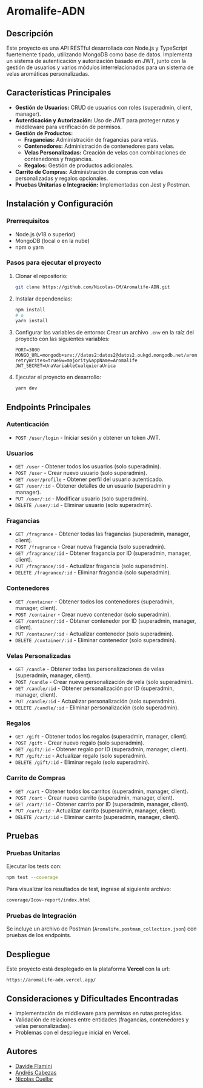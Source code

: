 # Aromalife-ADN

## Descripción
Este proyecto es una API RESTful desarrollada con Node.js y TypeScript fuertemente tipado, utilizando MongoDB como base de datos. Implementa un sistema de autenticación y autorización basado en JWT, junto con la gestión de usuarios y varios módulos interrelacionados para un sistema de velas aromáticas personalizadas.

## Características Principales
- **Gestión de Usuarios:** CRUD de usuarios con roles (superadmin, client, manager).
- **Autenticación y Autorización:** Uso de JWT para proteger rutas y middleware para verificación de permisos.
- **Gestión de Productos:**
  - **Fragancias:** Administración de fragancias para velas.
  - **Contenedores:** Administración de contenedores para velas.
  - **Velas Personalizadas:** Creación de velas con combinaciones de contenedores y fragancias.
  - **Regalos:** Gestión de productos adicionales.
- **Carrito de Compras:** Administración de compras con velas personalizadas y regalos opcionales.
- **Pruebas Unitarias e Integración:** Implementadas con Jest y Postman.

## Instalación y Configuración

### Prerrequisitos
- Node.js (v18 o superior)
- MongoDB (local o en la nube)
- npm o yarn

### Pasos para ejecutar el proyecto
1. Clonar el repositorio:
   ```bash
   git clone https://github.com/Nicolas-CM/Aromalife-ADN.git
   ```
2. Instalar dependencias:
   ```bash
   npm install
   # o
   yarn install
   ```
3. Configurar las variables de entorno:
   Crear un archivo `.env` en la raíz del proyecto con las siguientes variables:
   ```env
   PORT=3000
   MONGO_URL=mongodb+srv://datos2:datos2@datos2.oukgd.mongodb.net/aromalife?retryWrites=true&w=majority&appName=Aromalife
   JWT_SECRET=UnaVariableCualquieraUnica
   ```
4. Ejecutar el proyecto en desarrollo:
   ```bash
   yarn dev
   ```

## Endpoints Principales

### Autenticación
- `POST /user/login` - Iniciar sesión y obtener un token JWT.

### Usuarios
- `GET /user` - Obtener todos los usuarios (solo superadmin).
- `POST /user` - Crear nuevo usuario (solo superadmin).
- `GET /user/profile` - Obtener perfil del usuario autenticado.
- `GET /user/:id` - Obtener detalles de un usuario (superadmin y manager).
- `PUT /user/:id` - Modificar usuario (solo superadmin).
- `DELETE /user/:id` - Eliminar usuario (solo superadmin).

### Fragancias
- `GET /fragrance` - Obtener todas las fragancias (superadmin, manager, client).
- `POST /fragrance` - Crear nueva fragancia (solo superadmin).
- `GET /fragrance/:id` - Obtener fragancia por ID (superadmin, manager, client).
- `PUT /fragrance/:id` - Actualizar fragancia (solo superadmin).
- `DELETE /fragrance/:id` - Eliminar fragancia (solo superadmin).

### Contenedores
- `GET /container` - Obtener todos los contenedores (superadmin, manager, client).
- `POST /container` - Crear nuevo contenedor (solo superadmin).
- `GET /container/:id` - Obtener contenedor por ID (superadmin, manager, client).
- `PUT /container/:id` - Actualizar contenedor (solo superadmin).
- `DELETE /container/:id` - Eliminar contenedor (solo superadmin).

### Velas Personalizadas
- `GET /candle` - Obtener todas las personalizaciones de velas (superadmin, manager, client).
- `POST /candle` - Crear nueva personalización de vela (solo superadmin).
- `GET /candle/:id` - Obtener personalización por ID (superadmin, manager, client).
- `PUT /candle/:id` - Actualizar personalización (solo superadmin).
- `DELETE /candle/:id` - Eliminar personalización (solo superadmin).

### Regalos
- `GET /gift` - Obtener todos los regalos (superadmin, manager, client).
- `POST /gift` - Crear nuevo regalo (solo superadmin).
- `GET /gift/:id` - Obtener regalo por ID (superadmin, manager, client).
- `PUT /gift/:id` - Actualizar regalo (solo superadmin).
- `DELETE /gift/:id` - Eliminar regalo (solo superadmin).

### Carrito de Compras
- `GET /cart` - Obtener todos los carritos (superadmin, manager, client).
- `POST /cart` - Crear nuevo carrito (superadmin, manager, client).
- `GET /cart/:id` - Obtener carrito por ID (superadmin, manager, client).
- `PUT /cart/:id` - Actualizar carrito (superadmin, manager, client).
- `DELETE /cart/:id` - Eliminar carrito (superadmin, manager, client).

## Pruebas

### Pruebas Unitarias
Ejecutar los tests con:
```bash
npm test --coverage
```
Para visualizar los resultados de test, ingrese al siguiente archivo:
```cmd
coverage/Icov-report/index.html
```

### Pruebas de Integración
Se incluye un archivo de Postman (`Aromalife.postman_collection.json`) con pruebas de los endpoints.

## Despliegue
Este proyecto está desplegado en la plataforma **Vercel** con la url:
```url
https://aromalife-adn.vercel.app/
```

## Consideraciones y Dificultades Encontradas
- Implementación de middleware para permisos en rutas protegidas.
- Validación de relaciones entre entidades (fragancias, contenedores y velas personalizadas).
- Problemas con el despliegue inicial en Vercel.

## Autores
- [Davide Flamini](https://github.com/davidone007)
- [Andrés Cabezas](https://github.com/andrescabezas26)
- [Nicolas Cuellar](https://github.com/Nicolas-CM)